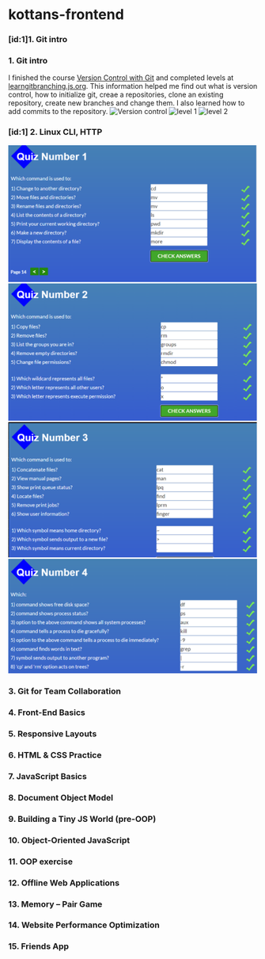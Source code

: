 # kottans-frontend
### [id:1]1. Git intro 
### 1. Git intro
  I finished the course [Version Control with Git](https://www.udacity.com/course/version-control-with-git--ud123) and completed levels at [learngitbranching.js.org](learngitbranching.js.org).
  This information helped me find out what is version control, how to initialize git, creaе a repositories, clone an existing repository, create new branches and change them. 
  I also learned how to add commits to the repository.
      ![Version control](https://github.com/innasmiiun/screenshots/blob/master/photo_2020-10-27_21-03-31.jpg)
      ![level 1](https://github.com/innasmiiun/screenshots/blob/master/photo_2020-10-27_21-05-40.jpg)
      ![level 2](https://github.com/innasmiiun/screenshots/blob/master/photo_2020-10-27_21-05-51.jpg)  

### [id:1] 2. Linux CLI, HTTP
  ![Quiz1](https://github.com/innasmiiun/kottans-frontend/blob/master/task_linux_cli/2.1.png)
  ![Quiz2](https://github.com/innasmiiun/kottans-frontend/blob/master/task_linux_cli/2.2.png)
  ![Quiz3](https://github.com/innasmiiun/kottans-frontend/blob/master/task_linux_cli/2.3.png)
  ![Quiz4](https://github.com/innasmiiun/kottans-frontend/blob/master/task_linux_cli/2.4.png)

###  3. Git for Team Collaboration
###  4. Front-End Basics
###  5. Responsive Layouts
###  6. HTML & CSS Practice 
###  7. JavaScript Basics
###  8. Document Object Model
###  9. Building a Tiny JS World (pre-OOP) 
###  10. Object-Oriented JavaScript 
###  11. OOP exercise 
###  12. Offline Web Applications 
###  13. Memory – Pair Game 
###  14. Website Performance Optimization 
###  15. Friends App 
  

